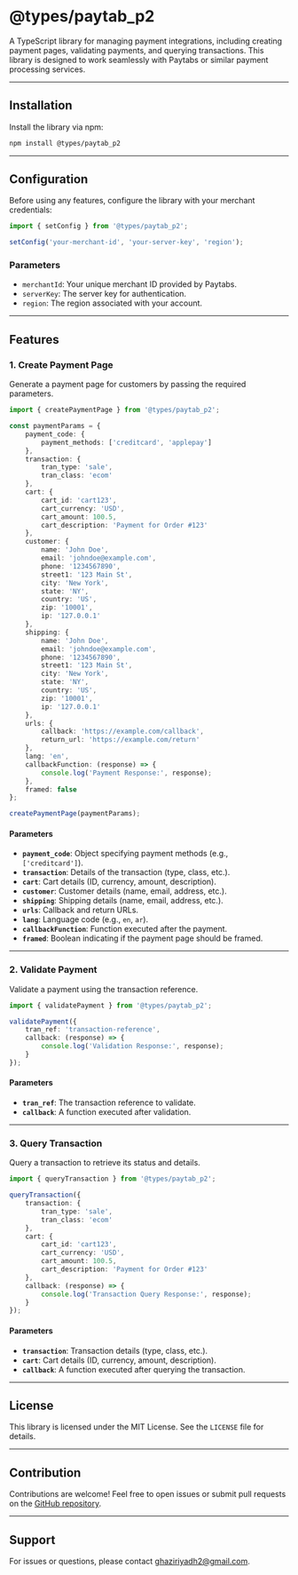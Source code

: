 
# @types/paytab_p2

A TypeScript library for managing payment integrations, including creating payment pages, validating payments, and querying transactions. This library is designed to work seamlessly with Paytabs or similar payment processing services.

---

## Installation

Install the library via npm:

```bash
npm install @types/paytab_p2
```

---

## Configuration

Before using any features, configure the library with your merchant credentials:

```typescript
import { setConfig } from '@types/paytab_p2';

setConfig('your-merchant-id', 'your-server-key', 'region');
```

### Parameters
- `merchantId`: Your unique merchant ID provided by Paytabs.
- `serverKey`: The server key for authentication.
- `region`: The region associated with your account.

---

## Features

### 1. Create Payment Page

Generate a payment page for customers by passing the required parameters.

```typescript
import { createPaymentPage } from '@types/paytab_p2';

const paymentParams = {
    payment_code: {
        payment_methods: ['creditcard', 'applepay']
    },
    transaction: {
        tran_type: 'sale',
        tran_class: 'ecom'
    },
    cart: {
        cart_id: 'cart123',
        cart_currency: 'USD',
        cart_amount: 100.5,
        cart_description: 'Payment for Order #123'
    },
    customer: {
        name: 'John Doe',
        email: 'johndoe@example.com',
        phone: '1234567890',
        street1: '123 Main St',
        city: 'New York',
        state: 'NY',
        country: 'US',
        zip: '10001',
        ip: '127.0.0.1'
    },
    shipping: {
        name: 'John Doe',
        email: 'johndoe@example.com',
        phone: '1234567890',
        street1: '123 Main St',
        city: 'New York',
        state: 'NY',
        country: 'US',
        zip: '10001',
        ip: '127.0.0.1'
    },
    urls: {
        callback: 'https://example.com/callback',
        return_url: 'https://example.com/return'
    },
    lang: 'en',
    callbackFunction: (response) => {
        console.log('Payment Response:', response);
    },
    framed: false
};

createPaymentPage(paymentParams);
```

#### Parameters
- **`payment_code`**: Object specifying payment methods (e.g., `['creditcard']`).
- **`transaction`**: Details of the transaction (type, class, etc.).
- **`cart`**: Cart details (ID, currency, amount, description).
- **`customer`**: Customer details (name, email, address, etc.).
- **`shipping`**: Shipping details (name, email, address, etc.).
- **`urls`**: Callback and return URLs.
- **`lang`**: Language code (e.g., `en`, `ar`).
- **`callbackFunction`**: Function executed after the payment.
- **`framed`**: Boolean indicating if the payment page should be framed.

---

### 2. Validate Payment

Validate a payment using the transaction reference.

```typescript
import { validatePayment } from '@types/paytab_p2';

validatePayment({
    tran_ref: 'transaction-reference',
    callback: (response) => {
        console.log('Validation Response:', response);
    }
});
```

#### Parameters
- **`tran_ref`**: The transaction reference to validate.
- **`callback`**: A function executed after validation.

---

### 3. Query Transaction

Query a transaction to retrieve its status and details.

```typescript
import { queryTransaction } from '@types/paytab_p2';

queryTransaction({
    transaction: {
        tran_type: 'sale',
        tran_class: 'ecom'
    },
    cart: {
        cart_id: 'cart123',
        cart_currency: 'USD',
        cart_amount: 100.5,
        cart_description: 'Payment for Order #123'
    },
    callback: (response) => {
        console.log('Transaction Query Response:', response);
    }
});
```

#### Parameters
- **`transaction`**: Transaction details (type, class, etc.).
- **`cart`**: Cart details (ID, currency, amount, description).
- **`callback`**: A function executed after querying the transaction.

---

## License

This library is licensed under the MIT License. See the `LICENSE` file for details.

---

## Contribution

Contributions are welcome! Feel free to open issues or submit pull requests on the [GitHub repository](https://github.com/GhaziRiyadh).

---

## Support

For issues or questions, please contact [ghaziriyadh2@gmail.com](mailto:ghaziriyadh2@gmail.com).


